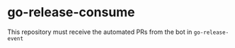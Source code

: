 # go-release-consume
This repository must receive the automated PRs from the bot in `go-release-event` 
